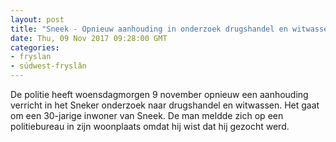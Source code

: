 ```yaml
---
layout: post
title: "Sneek - Opnieuw aanhouding in onderzoek drugshandel en witwassen"
date: Thu, 09 Nov 2017 09:28:00 GMT
categories: 
- fryslan 
- súdwest-fryslân 
---
```


De politie heeft woensdagmorgen 9 november opnieuw een aanhouding verricht in het Sneker onderzoek naar drugshandel en witwassen. Het gaat om een 30-jarige inwoner van Sneek. De man meldde zich op een politiebureau in zijn woonplaats omdat hij wist dat hij gezocht werd.
